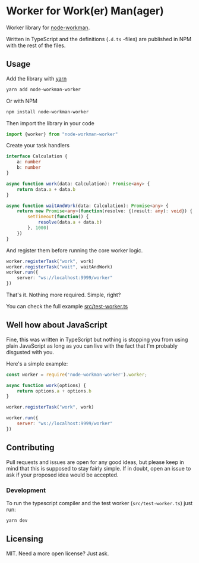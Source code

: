 # Worker for Work(er) Man(ager)

Worker library for [node-workman](https://github.com/lietu/node-workman).

Written in TypeScript and the definitions (`.d.ts` -files) are published in NPM
with the rest of the files.


## Usage

Add the library with [yarn](https://yarnpkg.com/lang/en/)

```bash
yarn add node-workman-worker
```

Or with NPM

```bash
npm install node-workman-worker
```

Then import the library in your code

```typescript
import {worker} from "node-workman-worker"
```

Create your task handlers

```typescript
interface Calculation {
    a: number
    b: number
}

async function work(data: Calculation): Promise<any> {
    return data.a + data.b
}

async function waitAndWork(data: Calculation): Promise<any> {
    return new Promise<any>(function(resolve: {(result: any): void}) {
        setTimeout(function() {
            resolve(data.a + data.b)
        }, 1000)
    })
}
```

And register them before running the core worker logic.

```typescript
worker.registerTask("work", work)
worker.registerTask("wait", waitAndWork)
worker.run({
    server: "ws://localhost:9999/worker"
})
```

That's it. Nothing more required. Simple, right?

You can check the full example [src/test-worker.ts](src/test-worker.ts)


## Well how about JavaScript

Fine, this was written in TypeScript but nothing is stopping you from using
plain JavaScript as long as you can live with the fact that I'm probably
disgusted with you.

Here's a simple example:

```javascript
const worker = require('node-workman-worker').worker;

async function work(options) {
	return options.a + options.b
}

worker.registerTask("work", work)

worker.run({
    server: "ws://localhost:9999/worker"
})
```


## Contributing

Pull requests and issues are open for any good ideas, but please keep in mind
that this is supposed to stay fairly simple. If in doubt, open an issue to ask
if your proposed idea would be accepted.


### Development

To run the typescript compiler and the test worker (`src/test-worker.ts`) just
run:

```bash
yarn dev
```

## Licensing

MIT. Need a more open license? Just ask.

